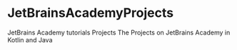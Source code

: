 # JetBrainsAcademyProjects
JetBrains Academy tutorials Projects 
The Projects on JetBrains Academy in Kotlin and Java
